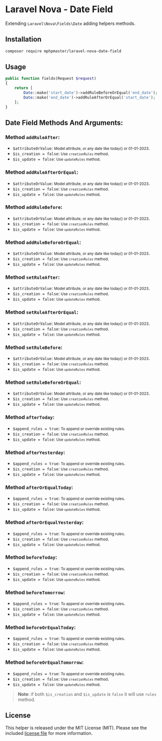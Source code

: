 # Laravel Nova - Date Field

Extending `Laravel\Nova\Fields\Date` adding helpers methods.

## Installation

```bash
composer require mphpmaster/laravel-nova-date-field
```

## Usage

```php
public function fields(Request $request)
{
    return [
        Date::make('start_date')->addRuleBeforeOrEqual('end_date');
        Date::make('end_date')->addRuleAfterOrEqual('start_date');
    ];
}
```

## Date Field Methods And Arguments:
### Method `addRuleAfter`:
* `$attributeOrValue`: <small>Model attribute, or any date like today() or 01-01-2023</small>. 
* `$is_creation = false`: <small>Use `creationRules` method</small>.
* `$is_update = false`: <small>Use `updateRules` method</small>.

### Method `addRuleAfterOrEqual`:
* `$attributeOrValue`: <small>Model attribute, or any date like today() or 01-01-2023</small>. 
* `$is_creation = false`: <small>Use `creationRules` method</small>.
* `$is_update = false`: <small>Use `updateRules` method</small>.

### Method `addRuleBefore`:
* `$attributeOrValue`: <small>Model attribute, or any date like today() or 01-01-2023</small>. 
* `$is_creation = false`: <small>Use `creationRules` method</small>.
* `$is_update = false`: <small>Use `updateRules` method</small>.

### Method `addRuleBeforeOrEqual`:
* `$attributeOrValue`: <small>Model attribute, or any date like today() or 01-01-2023</small>. 
* `$is_creation = false`: <small>Use `creationRules` method</small>.
* `$is_update = false`: <small>Use `updateRules` method</small>.

### Method `setRuleAfter`:
* `$attributeOrValue`: <small>Model attribute, or any date like today() or 01-01-2023</small>. 
* `$is_creation = false`: <small>Use `creationRules` method</small>.
* `$is_update = false`: <small>Use `updateRules` method</small>.

### Method `setRuleAfterOrEqual`:
* `$attributeOrValue`: <small>Model attribute, or any date like today() or 01-01-2023</small>. 
* `$is_creation = false`: <small>Use `creationRules` method</small>.
* `$is_update = false`: <small>Use `updateRules` method</small>.

### Method `setRuleBefore`:
* `$attributeOrValue`: <small>Model attribute, or any date like today() or 01-01-2023</small>. 
* `$is_creation = false`: <small>Use `creationRules` method</small>.
* `$is_update = false`: <small>Use `updateRules` method</small>.

### Method `setRuleBeforeOrEqual`:
* `$attributeOrValue`: <small>Model attribute, or any date like today() or 01-01-2023</small>. 
* `$is_creation = false`: <small>Use `creationRules` method</small>.
* `$is_update = false`: <small>Use `updateRules` method</small>.

### Method `afterToday`:
* `$append_rules = true`: <small>To append or override existing rules</small>.
* `$is_creation = false`: <small>Use `creationRules` method</small>.
* `$is_update = false`: <small>Use `updateRules` method</small>.

### Method `afterYesterday`:
* `$append_rules = true`: <small>To append or override existing rules</small>.
* `$is_creation = false`: <small>Use `creationRules` method</small>.
* `$is_update = false`: <small>Use `updateRules` method</small>.

### Method `afterOrEqualToday`:
* `$append_rules = true`: <small>To append or override existing rules</small>.
* `$is_creation = false`: <small>Use `creationRules` method</small>.
* `$is_update = false`: <small>Use `updateRules` method</small>.

### Method `afterOrEqualYesterday`:
* `$append_rules = true`: <small>To append or override existing rules</small>.
* `$is_creation = false`: <small>Use `creationRules` method</small>.
* `$is_update = false`: <small>Use `updateRules` method</small>.

### Method `beforeToday`:
* `$append_rules = true`: <small>To append or override existing rules</small>.
* `$is_creation = false`: <small>Use `creationRules` method</small>.
* `$is_update = false`: <small>Use `updateRules` method</small>.

### Method `beforeTomorrow`:
* `$append_rules = true`: <small>To append or override existing rules</small>.
* `$is_creation = false`: <small>Use `creationRules` method</small>.
* `$is_update = false`: <small>Use `updateRules` method</small>.

### Method `beforeOrEqualToday`:
* `$append_rules = true`: <small>To append or override existing rules</small>.
* `$is_creation = false`: <small>Use `creationRules` method</small>.
* `$is_update = false`: <small>Use `updateRules` method</small>.

### Method `beforeOrEqualTomorrow`:
* `$append_rules = true`: <small>To append or override existing rules</small>.
* `$is_creation = false`: <small>Use `creationRules` method</small>.
* `$is_update = false`: <small>Use `updateRules` method</small>.

> **Note**: if both `$is_creation` and `$is_update` is `false` it will use `rules` method.


## License

This helper is released under the MIT License (MIT). Please see the included [license file](LICENSE) for more information.
